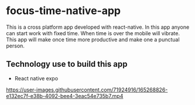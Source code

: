 # focus-time-native-app

This is a cross platform app developed with react-native. In this app anyone can start work with fixed time. When time is over the mobile will vibrate. This app will make once time more productive and make one a punctual person.

## Technology use to build this app

- React native expo



https://user-images.githubusercontent.com/71924916/165268826-e132ec7f-e38b-4092-bee4-3eac54e735b7.mp4

